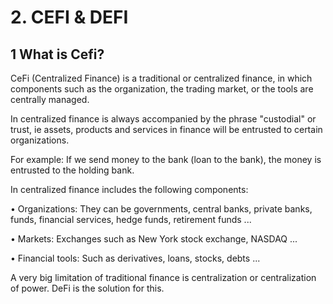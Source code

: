 # 2. CEFI & DEFI

## **1 What is Cefi?**

CeFi \(Centralized Finance\) is a traditional or centralized finance, in which components such as the organization, the trading market, or the tools are centrally managed.

In centralized finance is always accompanied by the phrase "custodial" or trust, ie assets, products and services in finance will be entrusted to certain organizations.

For example: If we send money to the bank \(loan to the bank\), the money is entrusted to the holding bank.

In centralized finance includes the following components:

• Organizations: They can be governments, central banks, private banks, funds, financial services, hedge funds, retirement funds ...

• Markets: Exchanges such as New York stock exchange, NASDAQ ...

• Financial tools: Such as derivatives, loans, stocks, debts ...

A very big limitation of traditional finance is centralization or centralization of power. DeFi is the solution for this.  


